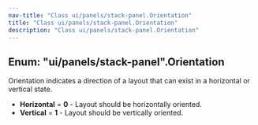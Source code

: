 ```yaml
---
nav-title: "Class ui/panels/stack-panel.Orientation"
title: "Class ui/panels/stack-panel.Orientation"
description: "Class ui/panels/stack-panel.Orientation"
---
```

## Enum: "ui/panels/stack-panel".Orientation
Orientation indicates a direction of a layout that can exist in a horizontal or vertical state.
 - **Horizontal** = **0** - Layout should be horizontally oriented.
 - **Vertical** = **1** - Layout should be vertically oriented.